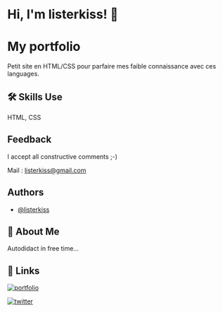 
# Hi, I'm listerkiss! 👋


# My portfolio

Petit site en HTML/CSS pour parfaire mes faible connaissance avec ces languages.

## 🛠 Skills Use
HTML, CSS


## Feedback

I accept all constructive comments ;-)

Mail : [listerkiss@gmail.com](mailto:listerkiss@gmail.com)

## Authors

- [@listerkiss](https://www.github.com/listerkiss)


## 🚀 About Me
Autodidact in free time...

## 🔗 Links
[![portfolio](https://img.shields.io/badge/my_portfolio-000?style=for-the-badge&logo=ko-fi&logoColor=white)](https://google.fr)

[![twitter](https://img.shields.io/badge/twitter-1DA1F2?style=for-the-badge&logo=twitter&logoColor=white)](https://twitter.com/listerkiss)

